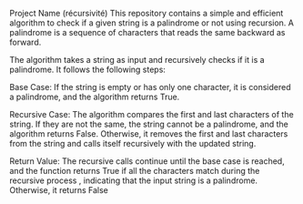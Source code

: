  Project Name (récursivité)
This repository contains a simple and efficient algorithm to check if a given string is a palindrome or not using recursion. 
A palindrome is a sequence of characters that reads the same backward as forward.


The algorithm takes a string as input and recursively checks if it is a palindrome. It follows the following steps:

Base Case: If the string is empty or has only one character, it is considered a palindrome, and the algorithm returns True.



Recursive Case: The algorithm compares the first and last characters of the string.
If they are not the same, the string cannot be a palindrome, and the algorithm returns False.
Otherwise, it removes the first and last characters from the string and calls itself recursively with the updated string.


Return Value: The recursive calls continue until the base case is reached, and the function returns True if all the characters match during the recursive process
, indicating that the input string is a palindrome.
Otherwise, it returns False
